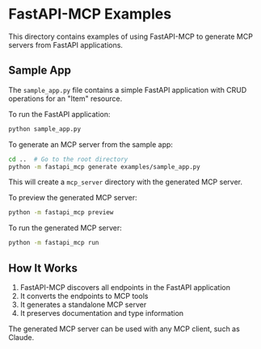 # FastAPI-MCP Examples

This directory contains examples of using FastAPI-MCP to generate MCP servers from FastAPI applications.

## Sample App

The `sample_app.py` file contains a simple FastAPI application with CRUD operations for an "Item" resource.

To run the FastAPI application:

```bash
python sample_app.py
```

To generate an MCP server from the sample app:

```bash
cd ..  # Go to the root directory
python -m fastapi_mcp generate examples/sample_app.py
```

This will create a `mcp_server` directory with the generated MCP server.

To preview the generated MCP server:

```bash
python -m fastapi_mcp preview
```

To run the generated MCP server:

```bash
python -m fastapi_mcp run
```

## How It Works

1. FastAPI-MCP discovers all endpoints in the FastAPI application
2. It converts the endpoints to MCP tools
3. It generates a standalone MCP server
4. It preserves documentation and type information

The generated MCP server can be used with any MCP client, such as Claude. 